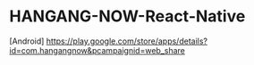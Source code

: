 # HANGANG-NOW-React-Native

[Android]
https://play.google.com/store/apps/details?id=com.hangangnow&pcampaignid=web_share
